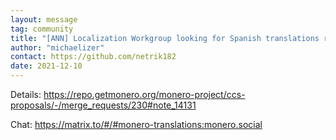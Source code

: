 ```yaml
---
layout: message
tag: community
title: "[ANN] Localization Workgroup looking for Spanish translations reviewer."
author: "michaelizer"	
contact: https://github.com/netrik182
date: 2021-12-10
---
```


Details: https://repo.getmonero.org/monero-project/ccs-proposals/-/merge_requests/230#note_14131

Chat: https://matrix.to/#/#monero-translations:monero.social 
